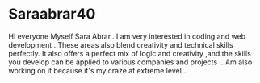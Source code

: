 # Saraabrar40
Hi everyone Myself Sara Abrar.. I am very interested in coding and web development ..These areas also blend creativity and technical skills perfectly. It also offers a perfect mix of logic and creativity ,and the skills you develop can be applied to various companies and projects .. Am also working on it because it's my craze at extreme level .. 
